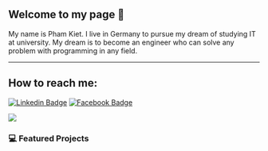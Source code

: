 ## Welcome to my page 👋
My name is Pham Kiet. I live in Germany to pursue my dream of studying IT at university. My dream is to become an engineer who can solve any problem with programming in any field.
____

## How to reach me:
[![Linkedin Badge](https://img.shields.io/badge/-LinkedIn-blue?style=flat-square&logo=Linkedin&logoColor=white&link=https://www.linkedin.com/in/gia-kiệt-phạm-nguyễn-12381a373/)](https://www.linkedin.com/in/gia-kiệt-phạm-nguyễn-12381a373/)
[![Facebook Badge](https://img.shields.io/badge/Facebook-1877F2?style=flat-square&logo=facebook&logoColor=white)](https://www.facebook.com/K.50.10A5)

<a href="https://github.com/kiet/github-readme-stats&show_icons=true">
  <img   src="https://github-readme-stats.vercel.app/api/top-langs/?username=anuraghazra&layout=pie" />
</a>


### 💻 Featured Projects



